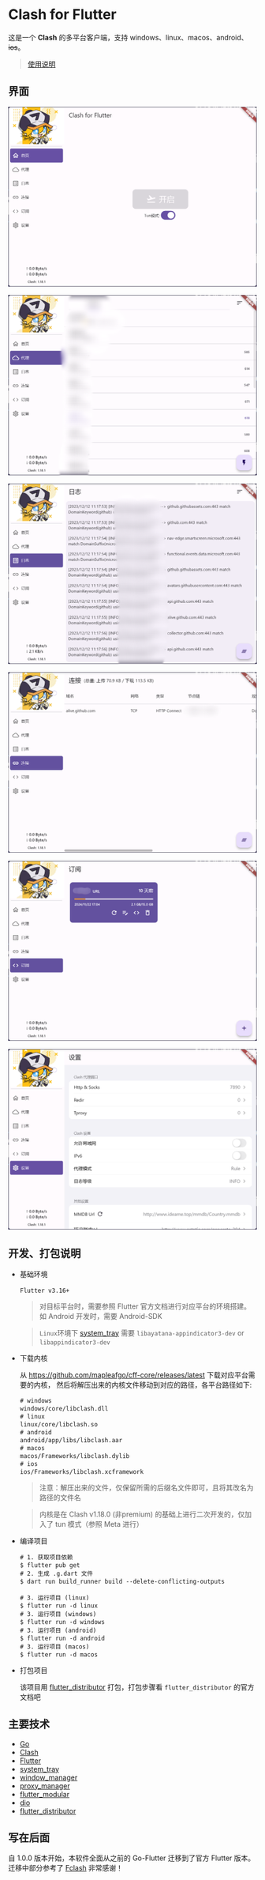 # Clash for Flutter

这是一个 **Clash** 的多平台客户端，支持 windows、linux、macos、android、~~ios~~。

> [使用说明](https://mapleafgo.github.io/clash-for-flutter)

## 界面

![主页](./docs/images/home_page.png)

![代理页](./docs/images/proxy_page.png)

![代理页](./docs/images/log_page.png)

![连接页](./docs/images/connect_page.png)

![订阅页](./docs/images/profile_page.png)

![设置页](./docs/images/settings_page.png)

## 开发、打包说明

- 基础环境

  `Flutter v3.16+`

  > 对目标平台时，需要参照 Flutter 官方文档进行对应平台的环境搭建。如 Android 开发时，需要 Android-SDK

  > `Linux`环境下 [system_tray](https://github.com/antler119/system_tray) 需要 `libayatana-appindicator3-dev`
  or `libappindicator3-dev`

- 下载内核

  从 https://github.com/mapleafgo/cff-core/releases/latest 下载对应平台需要的内核，
  然后将解压出来的内核文件移动到对应的路径，各平台路径如下:

  ```shell
  # windows
  windows/core/libclash.dll
  # linux
  linux/core/libclash.so
  # android
  android/app/libs/libclash.aar
  # macos
  macos/Frameworks/libclash.dylib
  # ios
  ios/Frameworks/libclash.xcframework
  ```

  > 注意：解压出来的文件，仅保留所需的后缀名文件即可，且将其改名为路径的文件名

  > 内核是在 Clash v1.18.0 (非premium) 的基础上进行二次开发的，仅加入了 tun 模式（参照 Meta 进行）

- 编译项目

  ```shell
  # 1. 获取项目依赖
  $ flutter pub get
  # 2. 生成 .g.dart 文件
  $ dart run build_runner build --delete-conflicting-outputs

  # 3. 运行项目 (linux)
  $ flutter run -d linux
  # 3. 运行项目 (windows)
  $ flutter run -d windows
  # 3. 运行项目 (android)
  $ flutter run -d android
  # 3. 运行项目 (macos)
  $ flutter run -d macos
  ```

- 打包项目

  该项目用 [flutter_distributor](https://distributor.leanflutter.org/) 打包，打包步骤看 `flutter_distributor` 的官方文档吧

## 主要技术

- [Go](https://go.dev/)
- [Clash](https://github.com/Dreamacro/clash)
- [Flutter](https://flutter.dev)
- [system_tray](https://github.com/antler119/system_tray)
- [window_manager](https://github.com/leanflutter/window_manager)
- [proxy_manager](https://github.com/Kingtous/proxy_manager)
- [flutter_modular](https://github.com/Flutterando/modular)
- [dio](https://github.com/cfug/dio)
- [flutter_distributor](https://distributor.leanflutter.org/)

## 写在后面

自 1.0.0 版本开始，本软件全面从之前的 Go-Flutter 迁移到了官方 Flutter
版本。迁移中部分参考了 [Fclash](https://github.com/Kingtous/Fclash) 非常感谢！
